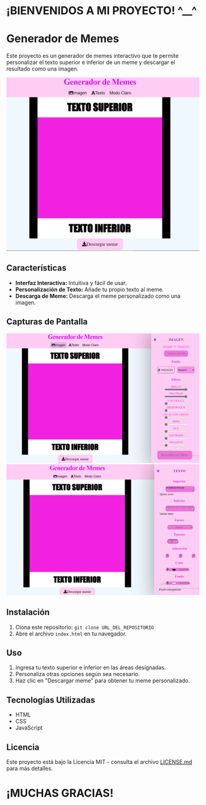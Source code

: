 # ¡BIENVENIDOS A MI PROYECTO! ^__^

# Generador de Memes

Este proyecto es un generador de memes interactivo que te permite personalizar el texto superior e inferior de un meme y descargar el resultado como una imagen.

![Alt text](imagenes/image0.png)

## Características

- **Interfaz Interactiva:** Intuitiva y fácil de usar.
- **Personalización de Texto:** Añade tu propio texto al meme.
- **Descarga de Meme:** Descarga el meme personalizado como una imagen.


## Capturas de Pantalla

![!\[Alt text\](image.png)](imagenes/image2.png)
![Alt text](imagenes/image-3.png)

## Instalación

1. Clona este repositorio: `git clone URL_DEL_REPOSITORIO`
2. Abre el archivo `index.html` en tu navegador.

## Uso

1. Ingresa tu texto superior e inferior en las áreas designadas.
2. Personaliza otras opciones según sea necesario.
3. Haz clic en "Descargar meme" para obtener tu meme personalizado.


## Tecnologías Utilizadas

- HTML
- CSS
- JavaScript




## Licencia

Este proyecto está bajo la Licencia MIT - consulta el archivo [LICENSE.md](LICENSE.md) para más detalles.

# ¡MUCHAS GRACIAS!


